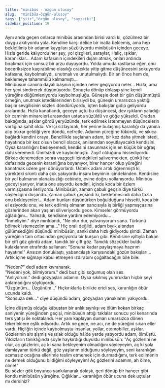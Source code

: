 ```yaml
---
title: "minibüs - özgün ulusoy"
slug:  "minibüs-özgün-ulusoy"
tags: ["şiir","özgün ulusoy", "sayı:iki"]
sidebar_position: 19
---
```


Aynı anda geçen onlarca minibüs arasından birisi vardı ki, çözülmez bir
duygu akıtıyordu yola. Kendine karşı delice bir inatla beklemiş, ama hep
bekletilmiş bir adamın kaygıları süzülüyordu minibüsün içinden geceye.
Hızla geride kalıyordu her şey, yol çizgileri, saraylar, Haliç, ışıklar,
karanlıklar... Adam kafasının içindekileri dışarı atmak, onları ardında
bırakmak için sonsuz bir arzu duyuyordu. Yolda umuda rastlarsa eğer, onu
beceriksizce kaçırabilme olasılığı oracıkta yitip gitme düşüncesini
sokuyordu kafasına, kaybolmalıydı, unutmalı ve unutulmalıydı. Bir an
önce hem de, beklemeye tahammülü kalmamıştı...  
Minibüsün camına dayalı başının içinden neler geçiyordu neler... Hızla,
ama her şeyi sindirerek düşünüyordu. Sonuçta dönüp dolaşıp yine kendi
yüreğine düğümleniyordu kaybolmuşluğu. Güneşle dost bir gün düşünmüştü
örneğin, unutmak istediklerinden birisiydi bu, güneşin umarsızca yaktığı
başını sevgilisinin sözleri döndürüyordu, içten bakışlar gidip geliyordu
aralarında. Hızla kanatlandı, geceye uçtu bu düşüncesi, dev ışıkların
yaladığı bir caminin minareleri arasından ustaca süzüldü ve göğe
yükseldi. Oradan baktığında, aşklar gördü yeryüzünde, terk edilmek
istenmeyen düşüncelerin varlığına şahit oldu. Ve içi sızlayarak, her
yerine bulaşmış karanlığı da yanına alıp tekrar geldiği yere döndü,
nefretle. Adamın yüreğine tükürdü, ve sıkıca bağladı kendini oraya.
Bencillikle suçlanan adam, bir kez daha yitmek istedi, hayatında bir kez
olsun bencil olacak, anılarından soyutlayacaktı kendisini. Oysa
kararlılığını besleyemedi, kendisini savunmak için en küçük bir uğraş
dahi veremedi. Ümitsizdi ve kaybolmuştu. Zayıf olduğunu hissediyordu.  
Birkaç denemeden sonra vazgeçti içindekileri salıvermekten, çünkü her
defasında gecenin karanlığına boyanıyor, birer hançer olup yüreğini
kanatmak üzere geri dönüyorlardı. Üstelik adam artık öğrenmişti ki,
yürekteki sıkıntı daha çok yakıyordu insanı beyninin içindekinden.
Kendisine bir yol bulmanın olanaksızlığı cebinde, evine doğru
yollanıyordu. Minibüs geceyi yarıyor, inatla öne atıyordu kendini,
içinde koca bir özlem varmışçasına ilerliyordu. Minibüsün, zaman çabuk
geçsin diye türkü söylediğini düşündü. Zaman çabuk geçsindi ki,
bekletmesindi daha fazla onu bekleyenleri... Adam bunları düşünürken
boğulduğunu hissetti, koca bir el eziyordu onu, ve terk edilmiş olmanın
sancısıyla iş birliği yapmışçasına gözlerinden akan yaşları
siliveriyordu gece. Kimseler görmüyordu ağladığını... Yalnızdı,
kendisine yardım edemiyordu...  
"İnmeliyim." diye mırıldandı, "Ne olur dur, yalvarıyorum sana. Türkünü
bölmek istemezdim ama..." Hiç oralı değildi, adam bıyık altından
gülümsediğini düşündü minibüsün, sanki daha hızlı gidiyordu şimdi. Zaman
yüreğinin tam ortasından geçiyordu bir kurşun gibi. Kendisine ışıltıyla
bakan bir çift göz gördü adam, tanıdık bir çift göz. Tanıdık sözcükler
buldu kulaklarının etrafında sallanan: "Sonuna kadar paylaşmaya hazırım
hayatımı!" Ansızın donuklaştı, yabancılaştı karşısındaki gözün
bakışları...  
Artık içine sığmayı kabul etmeyen ızdırabını çoğaltacağını bile bile:

"Neden?" dedi adam kıvranarak.  
"Nedeni yok, bilmiyorum." dedi buz gibi soğumuş olan ses.  
"Anlıyorum." dedi gözyaşları adamın. Oysa sıkılmış yumrukları hiçbir
şeyi anlamadığını söylüyordu.  
"Üzgünüm... Üzgünüm..." Hıçkırıklarla birlikte eridi ses, karanlığın
öbür ucunda kaldı.  
"Sonsuza dek..." diye düşündü adam, gözyaşları yanaklarını yakıyordu.

İçine düşmüş olduğu kâbustan bir anlık sıyrılışı ve ölüm kokan birkaç
saniyenin yüreğinden geçişi, minibüsün attığı taklalar sonucu yol
kenarında ters yatışı ile noktalandı. Her yanı kaplayan duman umarsızca
dönen tekerleklere eşlik ediyordu. Artık ne gece, ne acı, ne de yüreğini
sıkan eller vardı. Hiçliğin içinde kaybolmuştu insanlar, yollar,
otomobiller, aşklar. Gözlerinin altı şişmiş ve ıslak olduğu hâlde yerde
yatıyordu adam, ölmüştü.  
Yıldızların tanıklığında şöyle haykırdığı duyuldu minibüsün: "Aç
gözlerini ne olur, aç gözlerini, aç ki sana bekleyenim olmadığını
söyleyeyim, aç ki yola damlayanın türkü değil, göz yaşlarım olduğunu
söyleyeyim, seni karanlığın acımasız ocağına ellerimle teslim etmemek
için durmadığımı, terk edilmenin ne demek olduğunu bildiğimi söyleyeyim!
Aç gözlerini adamım, ah ölme, ölme!"  
Bu sözler gök boyunca yankılanarak dolaştı, geri dönüp bir hançer gibi
kondu minibüsün yüreğine. Çığlıklar... karanlığın öbür ucuna dek uçtular
mı dersiniz?

